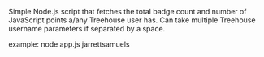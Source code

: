 Simple Node.js script that fetches the total badge count and number of JavaScript points a/any Treehouse user has. Can take multiple Treehouse username parameters if separated by a space.

example: node app.js jarrettsamuels
